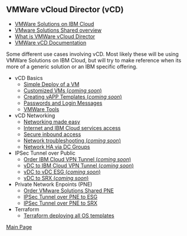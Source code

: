 ## VMWare vCloud Director (vCD)

- [VMWare Solutions on IBM Cloud](https://cloud.ibm.com/infrastructure/vmware-solutions/console)
- [VMware Solutions Shared overview](https://cloud.ibm.com/docs/vmwaresolutions?topic=vmwaresolutions-shared_overview)
- [What is VMWare vCloud Director](https://www.vmware.com/products/cloud-director.html)
- [VMWare vCD Documentation](https://docs.vmware.com/en/VMware-Cloud-Director/index.html)

Some different use cases involving vCD. Most likely these will be using VMWare Solutions on IBM Cloud, but will try to make reference when its more of a generic solution or an IBM specific offering.

- vCD Basics
  - [Simple Deploy of a VM](https://ibm-vmwaresolutions.github.io/vcd/vm101/)
  - [Customized VMs (_coming soon_)](https://ibm-vmwaresolutions.github.io/vcd/custom-vms/)
  - [Creating vAPP Templates (_coming soon_)](https://ibm-vmwaresolutions.github.io/vcd/vapp-templates/)
  - [Passwords and Login Messages](https://ibm-vmwaresolutions.github.io/vcd/pwd-motd/)
  - [VMWare Tools](https://ibm-vmwaresolutions.github.io/vcd/vmwaretools/)
- vCD Networking
  - [Networking made easy](https://ibm-vmwaresolutions.github.io/vcd/network101/)
  - [Internet and IBM Cloud services access](https://ibm-vmwaresolutions.github.io/vcd/outbound/)
  - [Secure inbound access](https://ibm-vmwaresolutions.github.io/vcd/inbound/)
  - [Network troubleshooting (_coming soon_)](https://ibm-vmwaresolutions.github.io/vcd/networktrouble/)
  - [Network HA via DC Groups](https://ibm-vmwaresolutions.github.io/vcd/networkdcg/)
- IPSec Tunnel over Public
  - [Order IBM Cloud VPN Tunnel (_coming soon_)](https://ibm-vmwaresolutions.github.io/vcd/order-ibmc-ipsec/)
  - [vDC to IBM Cloud VPN Tunnel (_coming soon_)](https://ibm-vmwaresolutions.github.io/vcd/ipsec-ibmc/)
  - [vDC to vDC ESG (_coming soon_)](https://ibm-vmwaresolutions.github.io/vcd/ipsec-esg/)
  - [vDC to SRX (_coming soon_)](https://ibm-vmwaresolutions.github.io/vcd/ipsec-srx/)
- Private Network Enpoints (PNE)
  - [Order VMware Solutions Shared PNE](https://ibm-vmwaresolutions.github.io/vcd/order-pne/)
  - [IPSec Tunnel over PNE to ESG](https://ibm-vmwaresolutions.github.io/vcd/ipsec-esg-pne/)
  - [IPSec Tunnel over PNE to SRX](https://ibm-vmwaresolutions.github.io/vcd/ipsec-srx-pne/)
- Terraform
  - [Terraform deploying all OS templates](https://ibm-vmwaresolutions.github.io/vcd/terraform/all/)

[Main Page](https://ibm-vmwaresolutions.github.io)

<!-- to add
  IPSec Tunnel over Public
  - [vDC to Vyatta (_coming soon_)](https://ibm-vmwaresolutions.github.io/vcd/ipsec-vyatta/)
  - [vDC to Fortigate (_coming soon_)](https://ibm-vmwaresolutions.github.io/vcd/ipsec-fortigate/)
  Private Network Enpoints (PNE)
  - [IPSec Tunnel over IBM PNE - Vyatta (_coming soon_)](https://ibm-vmwaresolutions.github.io/vcd/ipsec-vyatta-pne/)
  - [IPSec Tunnel over IBM PNE - Fortigate (_coming soon_)](https://ibm-vmwaresolutions.github.io/vcd/ipsec-fortigate-pne/)
-->
